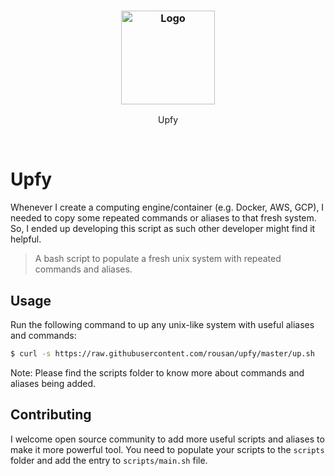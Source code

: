 <h3 align="center">
  <br>
	<br>
  <a href="https://github.com/rousan/upfy">
    <img src="https://raw.githubusercontent.com/rousan/upfy/master/logo.png" alt="Logo" title="Upfy" height="150">
  </a>
</h1>
<p align="center">Upfy</p>
<br>

# Upfy

Whenever I create a computing engine/container (e.g. Docker, AWS, GCP), I needed to copy some repeated commands
or aliases to that fresh system. So, I ended up developing this script as such other developer might find it helpful.

> A bash script to populate a fresh unix system with repeated commands and aliases.

## Usage

Run the following command to up any unix-like system with useful aliases and commands:

```bash
$ curl -s https://raw.githubusercontent.com/rousan/upfy/master/up.sh  | bash
```

Note: Please find the scripts folder to know more about commands and aliases being added.

## Contributing

I welcome open source community to add more useful scripts and aliases to make it more powerful tool. You need to
populate your scripts to the `scripts` folder and add the entry to `scripts/main.sh` file.